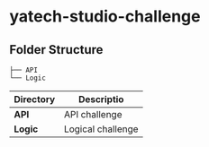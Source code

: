 # yatech-studio-challenge

## Folder Structure

    ├── API
    └── Logic

| Directory | Descriptio        |
| --------- | ----------------- |
| **API**   | API challenge     |
| **Logic** | Logical challenge |
